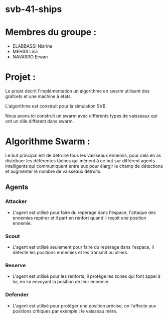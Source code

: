 # svb-41-ships
# Membres du groupe : 
  - ELABBASSI Nisrine
  - MEHIDI Lisa
  - NAVARRO Erwan
# Projet :  
Le projet décrit l'implémentation un algorithme en swarm utilisant des grafcets et une machine à états.

L'algorithme est construit pour la simulation SVB.

Nous avons ici construit un swarm avec différents types de vaisseaux qui ont un rôle différent dans swarm.
# Algorithme Swarm  : 
  Le but principal est de détruire tous les vaisseaux ennemis, pour cela en as distribuer les déférentes tâches 
  qui mènent à ce but sur différent agents intelligents qui communiquent entre eux pour élargir le champ de détections
  et augmenter le nombre de vaisseaux détruits.

## Agents
### Attacker
  - L'agent est utilisé pour faire du repérage dans l'espace, l'attaque des ennemies repérer et il part en renfort quand il reçoit une position ennemie.
### Scout
  - L'agent est utilisé seulement pour faire du repérage dans l'espace, il détecte les positions ennemies et les transmit ou alliers.
### Reserve
  - L'agent est utilisé pour les renforts, il protège les zones qui font appel à lui, en lui envoyant la position de leur ennemie.
### Defender
 - L'agent est utilisé pour protéger une position précise, on l'affecte aux positions critiques par exemple : le vaisseau mère.
